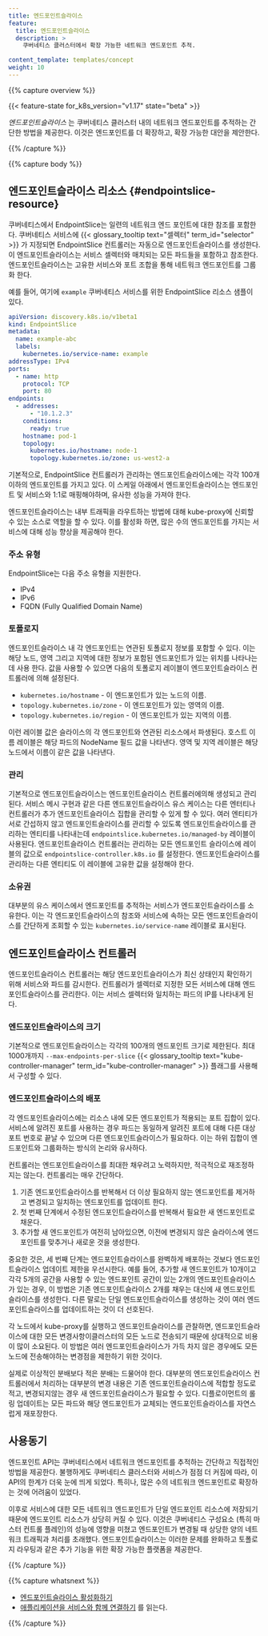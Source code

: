 ```yaml
---
title: 엔드포인트슬라이스
feature:
  title: 엔드포인트슬라이스
  description: >
    쿠버네티스 클러스터에서 확장 가능한 네트워크 엔드포인트 추적.

content_template: templates/concept
weight: 10
---
```



{{% capture overview %}}

{{< feature-state for_k8s_version="v1.17" state="beta" >}}

_엔드포인트슬라이스_ 는 쿠버네티스 클러스터 내의 네트워크 엔드포인트를
추적하는 간단한 방법을 제공한다. 이것은 엔드포인트를 더 확장하고, 확장 가능한
대안을 제안한다.

{{% /capture %}}

{{% capture body %}}

## 엔드포인트슬라이스 리소스 {#endpointslice-resource}

쿠버네티스에서 EndpointSlice는 일련의 네트워크 엔드 포인트에 대한
참조를 포함한다. 쿠버네티스 서비스에 {{< glossary_tooltip text="셀렉터"
term_id="selector" >}} 가 지정되면 EndpointSlice
컨트롤러는 자동으로 엔드포인트슬라이스를 생성한다. 이 엔드포인트슬라이스는
서비스 셀렉터와 매치되는 모든 파드들을 포함하고 참조한다. 엔드포인트슬라이스는
고유한 서비스와 포트 조합을 통해 네트워크 엔드포인트를 그룹화 한다.

예를 들어, 여기에 `example` 쿠버네티스 서비스를 위한 EndpointSlice
리소스 샘플이 있다.

```yaml
apiVersion: discovery.k8s.io/v1beta1
kind: EndpointSlice
metadata:
  name: example-abc
  labels:
    kubernetes.io/service-name: example
addressType: IPv4
ports:
  - name: http
    protocol: TCP
    port: 80
endpoints:
  - addresses:
      - "10.1.2.3"
    conditions:
      ready: true
    hostname: pod-1
    topology:
      kubernetes.io/hostname: node-1
      topology.kubernetes.io/zone: us-west2-a
```

기본적으로, EndpointSlice 컨트롤러가 관리하는 엔드포인트슬라이스에는
각각 100개 이하의 엔드포인트를 가지고 있다. 이 스케일 아래에서 엔드포인트슬라이스는
엔드포인트 및 서비스와 1:1로 매핑해야하며, 유사한 성능을 가져야 한다.

엔드포인트슬라이스는 내부 트래픽을 라우트하는 방법에 대해 kube-proxy에
신뢰할 수 있는 소스로 역할을 할 수 있다. 이를 활성화 하면, 많은 수의 엔드포인트를 가지는
서비스에 대해 성능 향상을 제공해야 한다.

### 주소 유형

EndpointSlice는 다음 주소 유형을 지원한다.

* IPv4
* IPv6
* FQDN (Fully Qualified Domain Name)

### 토폴로지

엔드포인트슬라이스 내 각 엔드포인트는 연관된 토폴로지 정보를 포함할 수 있다.
이는 해당 노드, 영역 그리고 지역에 대한 정보가 포함된
엔드포인트가 있는 위치를 나타나는데 사용 한다. 값을 사용할 수 있으면
다음의 토폴로지 레이블이 엔드포인트슬라이스 컨트롤러에 의해 설정된다.

* `kubernetes.io/hostname` - 이 엔드포인트가 있는 노드의 이름.
* `topology.kubernetes.io/zone` - 이 엔드포인트가 있는 영역의 이름.
* `topology.kubernetes.io/region` - 이 엔드포인트가 있는 지역의 이름.

이런 레이블 값은 슬라이스의 각 엔드포인트와 연관된 리소스에서
파생된다. 호스트 이름 레이블은 해당 파드의
NodeName 필드 값을 나타낸다. 영역 및 지역 레이블은 해당
노드에서 이름이 같은 값을 나타낸다.

### 관리

기본적으로 엔드포인트슬라이스는 엔드포인트슬라이스 컨트롤러에의해
생성되고 관리된다. 서비스 메시 구현과 같은 다른 엔드포인트슬라이스
유스 케이스는 다른 엔터티나 컨트롤러가 추가 엔드포인트슬라이스
집합을 관리할 수 있게 할 수 있다. 여러 엔티티가 서로 간섭하지 않고
엔드포인트슬라이스를 관리할 수 있도록 엔드포인트슬라이스를 관리하는
엔티티를 나타내는데 `endpointslice.kubernetes.io/managed-by` 레이블이 사용된다.
엔드포인트슬라이스 컨트롤러는 관리하는 모든 엔드포인트
슬라이스에 레이블의 값으로 `endpointslice-controller.k8s.io` 를 설정한다.
엔드포인트슬라이스를 관리하는 다른 엔티티도 이 레이블에
고유한 값을 설정해야 한다.

### 소유권

대부분의 유스 케이스에서 엔드포인트를 추적하는 서비스가 엔드포인트슬라이스를
소유한다. 이는 각 엔드포인트슬라이스의 참조와 서비스에 속하는 모든
엔드포인트슬라이스를 간단하게 조회할 수 있는 `kubernetes.io/service-name`
레이블로 표시된다.

## 엔드포인트슬라이스 컨트롤러

엔드포인트슬라이스 컨트롤러는 해당 엔드포인트슬라이스가 최신 상태인지
확인하기 위해 서비스와 파드를 감시한다. 컨트롤러가 셀렉터로 지정한 모든
서비스에 대해 엔드포인트슬라이스를 관리한다. 이는 서비스 셀렉터와
일치하는 파드의 IP를 나타내게 된다.

### 엔드포인트슬라이스의 크기

기본적으로 엔드포인트슬라이스는 각각의 100개의 엔드포인트 크기로 제한된다.
최대 1000개까지 `--max-endpoints-per-slice` {{< glossary_tooltip
text="kube-controller-manager" term_id="kube-controller-manager" >}} 플래그를
사용해서 구성할 수 있다.

### 엔드포인트슬라이스의 배포

각 엔드포인트슬라이스에는 리소스 내에 모든 엔드포인트가 적용되는
포트 집합이 있다. 서비스에 알려진 포트를 사용하는 경우 파드는
동일하게 알려진 포트에 대해 다른 대상 포트 번호로 끝날 수 있으며 다른
엔드포인트슬라이스가 필요하다. 이는 하위 집합이 엔드포인트와 그룹화하는
방식의 논리와 유사하다.

컨트롤러는 엔드포인트슬라이스를 최대한 채우려고 노력하지만,
적극적으로 재조정하지는 않는다. 컨트롤리는 매우 간단하다.

1. 기존 엔드포인트슬라이스를 반복해서 더 이상 필요하지 않는 엔드포인트를
   제거하고 변경되고 일치하는 엔드포인트를 업데이트 한다.
2. 첫 번째 단계에서 수정된 엔드포인트슬라이스를 반복해서
   필요한 새 엔드포인트로 채운다.
3. 추가할 새 엔드포인트가 여전히 남아있으면, 이전에 변경되지 않은
   슬라이스에 엔드포인트를 맞추거나 새로운 것을 생성한다.
   
중요한 것은, 세 번째 단계는 엔드포인트슬라이스를 완벽하게 배포하는 것보다
엔드포인트슬라이스 업데이트 제한을 우선시한다. 예를 들어, 추가할 새 엔드포인트가
10개이고 각각 5개의 공간을 사용할 수 있는 엔드포인트 공간이 있는 2개의
엔드포인트슬라이스가 있는 경우, 이 방법은 기존 엔드포인트슬라이스
2개를 채우는 대신에 새 엔드포인트슬라이스를 생성한다. 다른 말로는 단일
엔드포인트슬라이스를 생성하는 것이 여러 엔드포인트슬라이스를 업데이트하는 것이 더 선호된다.

각 노드에서 kube-proxy를 실행하고 엔드포인트슬라이스를 관찰하면,
엔드포인트슬라이스에 대한 모든 변경사항이클러스터의 모든 노드로 전송되기 
때문에 상대적으로 비용이 많이 소요된다. 이 방법은 여러 엔드포인트슬라이스가
가득 차지 않은 경우에도 모든 노드에 전송해야하는
변경점을 제한하기 위한 것이다.

실제로 이상적인 분배보다 적은 분배는 드물어야 한다. 대부분의 엔드포인트슬라이스
컨트롤러에서 처리하는 대부분의 변경 내용은 기존 엔드포인트슬라이스에
적합할 정도로 적고, 변경되지않는 경우 새 엔드포인트슬라이스가
필요할 수 있다. 디플로이먼트의 롤링 업데이트는 모든 파드와 해당
엔드포인트가 교체되는 엔드포인트슬라이스를
자연스럽게 재포장한다.

## 사용동기

엔드포인트 API는 쿠버네티스에서 네트워크 엔드포인트를 추적하는
간단하고 직접적인 방법을 제공한다. 불행하게도 쿠버네티스 클러스터와
서비스가 점점 더 커짐에 따라, 이 API의 한계가 더욱 눈에 띄게 되었다.
특히나, 많은 수의 네트워크 엔드포인트로 확장하는 것에
어려움이 있었다.

이후로 서비스에 대한 모든 네트워크 엔드포인트가 단일 엔드포인트
리소스에 저장되기 때문에 엔드포인트 리소스가 상당히 커질 수 있다. 이것은 쿠버네티스
구성요소 (특히 마스터 컨트롤 플레인)의 성능에 영향을 미쳤고
엔드포인트가 변경될 때 상당한 양의 네트워크 트래픽과 처리를 초래했다.
엔드포인트슬라이스는 이러한 문제를 완화하고 토폴로지 라우팅과
같은 추가 기능을 위한 확장 가능한 플랫폼을 제공한다.

{{% /capture %}}

{{% capture whatsnext %}}

* [엔드포인트슬라이스 활성화하기](/docs/tasks/administer-cluster/enabling-endpointslices)
* [애플리케이션을 서비스와 함께 연결하기](/ko/docs/concepts/services-networking/connect-applications-service/) 를 읽는다.

{{% /capture %}}
